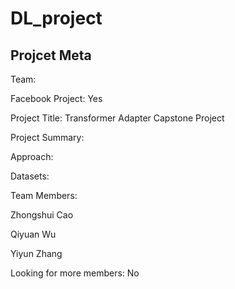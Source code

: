 # DL_project

## Projcet Meta

Team: 

Facebook Project: Yes

Project Title: Transformer Adapter Capstone Project

Project Summary:

Approach:

Datasets:

Team Members:

Zhongshui Cao

Qiyuan Wu

Yiyun Zhang

Looking for more members:
No
